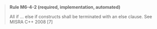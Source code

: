 > **Rule M6-4-2 (required, implementation, automated)**
>
> All if ... else if constructs shall be terminated with an else clause.
> See MISRA C++ 2008 [7]
